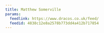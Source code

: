```yaml
---
title: Matthew Somerville
params:
  feedlink: https://www.dracos.co.uk/feed/
  feedid: 4838c12e8a2578b773dd4a412b717854
---
```

